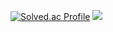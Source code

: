
[![Solved.ac Profile](http://mazassumnida.wtf/api/v2/generate_badge?boj=rms5213)](https://solved.ac/rms5213/)
<img src="https://img.shields.io/badge/html5-E34F26?style=for-the-badge&logo=html5&logoColor=white">

<!--
**rms5213/rms5213** is a ✨ _special_ ✨ repository because its `README.md` (this file) appears on your GitHub profile.
Here are some ideas to get you started:

- 🔭 I’m currently working on ...
- 🌱 I’m currently learning ...
- 👯 I’m looking to collaborate on ...
- 🤔 I’m looking for help with ...
- 💬 Ask me about ...
- 📫 How to reach me: ...
- 😄 Pronouns: ...
- ⚡ Fun fact: ...
-->
